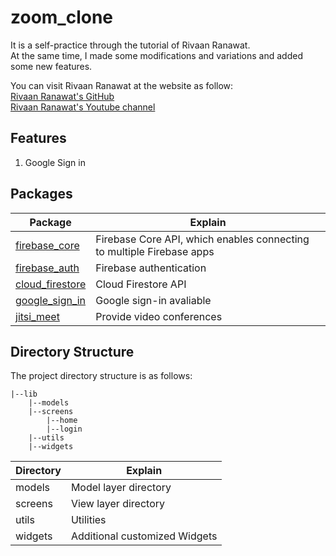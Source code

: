 # zoom_clone
It is a self-practice through the tutorial of Rivaan Ranawat.  
At the same time, I made some modifications and variations and added some new features.

You can visit Rivaan Ranawat at the website as follow:  
[Rivaan Ranawat's GitHub](https://github.com/RivaanRanawat)  
[Rivaan Ranawat's Youtube channel](https://www.youtube.com/channel/UC-1kzHtwBY8n0TY5NhYxNaw)


## Features
1. Google Sign in


## Packages

| **Package**                                                   | **Explain**           |
|---------------------------------------------------------------|-----------------------|
|[firebase_core](https://pub.dev/packages/firebase_core)|Firebase Core API, which enables connecting to multiple Firebase apps|
|[firebase_auth](https://pub.dev/packages/firebase_auth)|Firebase authentication|
|[cloud_firestore](https://pub.dev/packages/cloud_firestore)|Cloud Firestore API|
|[google_sign_in](https://pub.dev/packages/google_sign_in)|Google sign-in avaliable|
|[jitsi_meet](https://pub.dev/packages/jitsi_meet/install)|Provide video conferences|



## Directory Structure

The project directory structure is as follows:
```
|--lib
    |--models
    |--screens
        |--home
        |--login
    |--utils
    |--widgets
```


| **Directory** | **Explain**                   |
|---------------|-------------------------------|
| models        | Model layer directory         |
| screens       | View layer directory          |
| utils         | Utilities                     |
| widgets       | Additional customized Widgets |

